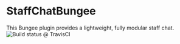 StaffChatBungee
===============
This Bungee plugin provides a lightweight, fully modular staff chat.
![Build status @ TravisCI](https://travis-ci.org/jdersen/StaffChatBungee.svg)
